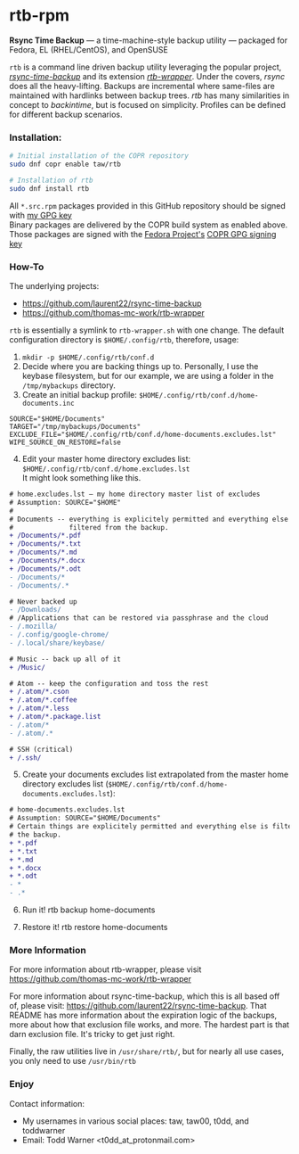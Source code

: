 # rtb-rpm
**Rsync Time Backup** — a time-machine-style backup utility — packaged for Fedora, EL (RHEL/CentOS), and OpenSUSE

`rtb` is a command line driven backup utility leveraging the popular project,
_[rsync-time-backup](https://github.com/laurent22/rsync-time-backup)_ and its
extension _[rtb-wrapper](https://github.com/thomas-mc-work/rtb-wrapper)_. Under
the covers, _rsync_ does all the heavy-lifting. Backups are incremental where
same-files are maintained with hardlinks between backup trees. _rtb_ has many
similarities in concept to _backintime_, but is focused on simplicity.
Profiles can be defined for different backup scenarios.


### Installation:

```sh
# Initial installation of the COPR repository
sudo dnf copr enable taw/rtb 
```

```sh
# Installation of rtb
sudo dnf install rtb
```

All `*.src.rpm` packages provided in this GitHub repository should be signed with [my GPG key](https://keybase.io/toddwarner/key.asc)<br />Binary packages are delivered by the COPR build system as enabled above. Those packages are signed with the [Fedora Project's](https://fedoraproject.org/) [COPR GPG signing key](https://copr-be.cloud.fedoraproject.org/results/taw/rtb/pubkey.gpg)

### How-To

The underlying projects:
- https://github.com/laurent22/rsync-time-backup
- https://github.com/thomas-mc-work/rtb-wrapper

`rtb` is essentially a symlink to `rtb-wrapper.sh` with one change. The default configuration directory is `$HOME/.config/rtb`, therefore, usage:
1. `mkdir -p $HOME/.config/rtb/conf.d`
2. Decide where you are backing things up to. Personally, I use the keybase
   filesystem, but for our example, we are using a folder in the
   `/tmp/mybackups` directory.
3. Create an initial backup profile: `$HOME/.config/rtb/conf.d/home-documents.inc`
```text
SOURCE="$HOME/Documents"
TARGET="/tmp/mybackups/Documents"
EXCLUDE_FILE="$HOME/.config/rtb/conf.d/home-documents.excludes.lst"
WIPE_SOURCE_ON_RESTORE=false
```
4. Edit your master home directory excludes list:  
   `$HOME/.config/rtb/conf.d/home.excludes.lst`  
   It might look something like this.
```diff
# home.excludes.lst — my home directory master list of excludes
# Assumption: SOURCE="$HOME"
#
# Documents -- everything is explicitely permitted and everything else is
#              filtered from the backup.
+ /Documents/*.pdf
+ /Documents/*.txt
+ /Documents/*.md
+ /Documents/*.docx
+ /Documents/*.odt
- /Documents/*
- /Documents/.*

# Never backed up
- /Downloads/
# /Applications that can be restored via passphrase and the cloud
- /.mozilla/
- /.config/google-chrome/
- /.local/share/keybase/

# Music -- back up all of it 
+ /Music/

# Atom -- keep the configuration and toss the rest
+ /.atom/*.cson
+ /.atom/*.coffee
+ /.atom/*.less
+ /.atom/*.package.list
- /.atom/*
- /.atom/.*

# SSH (critical)
+ /.ssh/
```

5. Create your documents excludes list extrapolated from the master home
   directory excludes list
   (`$HOME/.config/rtb/conf.d/home-documents.excludes.lst`):
```diff
# home-documents.excludes.lst
# Assumption: SOURCE="$HOME/Documents"
# Certain things are explicitely permitted and everything else is filtered from
# the backup.
+ *.pdf
+ *.txt
+ *.md
+ *.docx
+ *.odt
- *
- .*
```

6. Run it!
rtb backup home-documents

7. Restore it!
rtb restore home-documents

### More Information

For more information about rtb-wrapper, please visit <https://github.com/thomas-mc-work/rtb-wrapper>

For more information about rsync-time-backup, which this is all based off of,
please visit: <https://github.com/laurent22/rsync-time-backup>. That README has
more information about the expiration logic of the backups, more about how that
exclusion file works, and more. The hardest part is that darn exclusion file.
It's tricky to get just right.

Finally, the raw utilities live in `/usr/share/rtb/`, but for nearly all use
cases, you only need to use `/usr/bin/rtb`

### Enjoy

Contact information:
* My usernames in various social places: taw, taw00, t0dd, and toddwarner  
* Email: Todd Warner <t0dd_at_protonmail.com>

